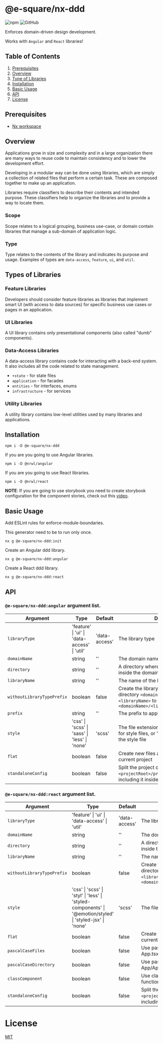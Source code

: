 # @e-square/nx-ddd

![npm](https://img.shields.io/npm/v/@e-square/nx-ddd)
![GitHub](https://img.shields.io/github/license/e-square-io/nx-plugins)

Enforces domain-driven design development.

Works with `Angular` and `React` libraries!

## Table of Contents

1. [Prerequisites](#prerequisites)
1. [Overview](#overview)
1. [Type of Libraries](#types-of-libraries)
1. [Installation](#installation)
1. [Basic Usage](#basic-usage)
1. [API](#api)
1. [License](#license)

## Prerequisites

- [Nx workspace](https://nx.dev)

## Overview

Applications grow in size and complexity and in a large organization there are many ways to reuse code to maintain consistency and to lower the development effort.

Developing in a modular way can be done using libraries, which are simply a collection of related files that perform a certain task. These are composed together to make up an application.

Libraries require classifiers to describe their contents and intended purpose. These classifiers help to organize the libraries and to provide a way to locate them.

### Scope

Scope relates to a logical grouping, business use-case, or domain contain libraries that manage a sub-domain of application logic.

### Type

Type relates to the contents of the library and indicates its purpose and usage. Examples of types are `data-access`, `feature`, `ui`, and `util`.

## Types of Libraries

### Feature Libraries

Developers should consider feature libraries as libraries that implement smart UI (with access to data sources) for specific business use cases or pages in an application.

### UI Libraries

A UI library contains only presentational components (also called "dumb" components).

### Data-Access Libraries

A data-access library contains code for interacting with a back-end system. It also includes all the code related to state management.

- `+state` - for state files
- `application` - for facades
- `entities` - for interfaces, enums
- `infrastructure` - for services

### Utility Libraries

A utility library contains low-level utilities used by many libraries and applications.

## Installation

```shell
npm i -D @e-square/nx-ddd
```

If you are you going to use Angular libraries.

```shell
npm i -D @nrwl/angular
```

If you are you going to use React libraries.

```shell
npm i -D @nrwl/react
```

**NOTE**: If you are going to use storybook you need to create storybook configuration for the component stories, check out this [video](https://www.youtube.com/watch?v=sFpqyjT7u4s&ab_channel=Nrwl-NarwhalTechnologiesInc.).

## Basic Usage

Add ESLint rules for enforce-module-boundaries.

This generator need to be to run only once.

```shell
nx g @e-square/nx-ddd:init
```

Create an Angular ddd library.

```shell
nx g @e-square/nx-ddd:angular
```

Create a React ddd library.

```shell
nx g @e-square/nx-ddd:react
```

## API

### `@e-square/nx-ddd:angular` argument list.

| Argument                   | Type                                                          | Default       | Description                                                                                                                               |
| -------------------------- | ------------------------------------------------------------- | ------------- | ----------------------------------------------------------------------------------------------------------------------------------------- |
| `libraryType`              | 'feature' &#124; 'ui' &#124; 'data-access' &#124; 'util'      | 'data-access' | The library type                                                                                                                          |
| `domainName`               | string                                                        | ''            | The domain name of the library                                                                                                            |
| `directory`                | string                                                        | ''            | A directory where the library is placed inside the domain directory                                                                       |
| `libraryName`              | string                                                        | ''            | The name of the library                                                                                                                   |
| `withoutLibraryTypePrefix` | boolean                                                       | false         | Create the library inside library type directory `<domainName>/<libraryType>-<libraryName>` to `<domainName>/<libraryType>/<libraryName>` |
| `prefix`                   | string                                                        | ''            | The prefix to apply to generated selectors                                                                                                |
| `style`                    | 'css' &#124; 'scss' &#124; 'sass' &#124; 'less' &#124; 'none' | 'scss'        | The file extension or preprocessor to use for style files, or 'none' to skip generating the style file                                    |
| `flat`                     | boolean                                                       | false         | Create new files at the top level of the current project                                                                                  |
| `standaloneConfig`         | boolean                                                       | false         | Split the project configuration into `<projectRoot>/project.json` rather than including it inside `workspace.json`                        |

### `@e-square/nx-ddd:react` argument list.

| Argument                   | Type                                                                                                                                  | Default       | Description                                                                                                                               |
| -------------------------- | ------------------------------------------------------------------------------------------------------------------------------------- | ------------- | ----------------------------------------------------------------------------------------------------------------------------------------- |
| `libraryType`              | 'feature' &#124; 'ui' &#124; 'data-access' &#124; 'util'                                                                              | 'data-access' | The library type                                                                                                                          |
| `domainName`               | string                                                                                                                                | ''            | The domain name of the library                                                                                                            |
| `directory`                | string                                                                                                                                | ''            | A directory where the library is placed inside the domain directory                                                                       |
| `libraryName`              | string                                                                                                                                | ''            | The name of the library                                                                                                                   |
| `withoutLibraryTypePrefix` | boolean                                                                                                                               | false         | Create the library inside library type directory `<domainName>/<libraryType>-<libraryName>` to `<domainName>/<libraryType>/<libraryName>` |
| `style`                    | 'css' &#124; 'scss' &#124; 'styl' &#124; 'less' &#124; 'styled-components' &#124; '@emotion/styled' &#124; 'styled-jsx' &#124; 'none' | 'scss'        | The file extension to be used for style files                                                                                             |
| `flat`                     | boolean                                                                                                                               | false         | Create new files at the top level of the current project                                                                                  |
| `pascalCaseFiles`          | boolean                                                                                                                               | false         | Use pascal case component file name (e.g. App.tsx)                                                                                        |
| `pascalCaseDirectory`      | boolean                                                                                                                               | false         | Use pascal case directory name (e.g. App/App.tsx)                                                                                         |
| `classComponent`           | boolean                                                                                                                               | false         | Use class components instead of functional component                                                                                      |
| `standaloneConfig`         | boolean                                                                                                                               | false         | Split the project configuration into `<projectRoot>/project.json` rather than including it inside `workspace.json`                        |

# License

[MIT](LICENSE)
